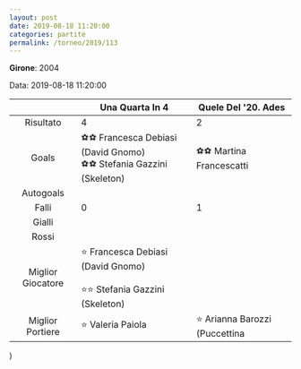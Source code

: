 ```yaml
---
layout: post
date: 2019-08-18 11:20:00
categories: partite
permalink: /torneo/2019/113
---
```

**Girone**: 2004

Data: 2019-08-18 11:20:00

| | Una Quarta In 4 | Quele Del '20. Ades |
|:-----:|-----|-----|
Risultato|4|2
Goals|⚽⚽ Francesca Debiasi (David Gnomo)<br/>⚽⚽ Stefania Gazzini (Skeleton)|⚽⚽ Martina Francescatti<br/>
Autogoals||
Falli|0|1
Gialli||
Rossi||
Miglior Giocatore|⭐ Francesca Debiasi (David Gnomo)<br/><br/>⭐⭐ Stefania Gazzini (Skeleton)<br/>|
Miglior Portiere|⭐ Valeria Paiola<br/>|⭐ Arianna Barozzi (Puccettina
)<br/>